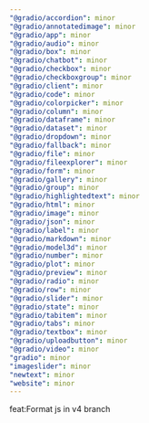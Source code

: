 ```yaml
---
"@gradio/accordion": minor
"@gradio/annotatedimage": minor
"@gradio/app": minor
"@gradio/audio": minor
"@gradio/box": minor
"@gradio/chatbot": minor
"@gradio/checkbox": minor
"@gradio/checkboxgroup": minor
"@gradio/client": minor
"@gradio/code": minor
"@gradio/colorpicker": minor
"@gradio/column": minor
"@gradio/dataframe": minor
"@gradio/dataset": minor
"@gradio/dropdown": minor
"@gradio/fallback": minor
"@gradio/file": minor
"@gradio/fileexplorer": minor
"@gradio/form": minor
"@gradio/gallery": minor
"@gradio/group": minor
"@gradio/highlightedtext": minor
"@gradio/html": minor
"@gradio/image": minor
"@gradio/json": minor
"@gradio/label": minor
"@gradio/markdown": minor
"@gradio/model3d": minor
"@gradio/number": minor
"@gradio/plot": minor
"@gradio/preview": minor
"@gradio/radio": minor
"@gradio/row": minor
"@gradio/slider": minor
"@gradio/state": minor
"@gradio/tabitem": minor
"@gradio/tabs": minor
"@gradio/textbox": minor
"@gradio/uploadbutton": minor
"@gradio/video": minor
"gradio": minor
"imageslider": minor
"newtext": minor
"website": minor
---
```


feat:Format js in v4 branch
